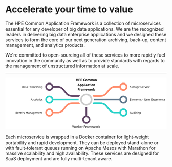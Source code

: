 # Accelerate your time to value

The HPE Common Application Framework is a collection of microservices essential for any developer of big data applications. 
We are the recognized leaders in delivering big data enterprise applications and we designed these services to form the core of our next generation archiving, 
back-up, content management, and analytics products.

We're committed to open-sourcing all of these services to more rapidly fuel innovation in the community as well as to provide standards 
with regards to the management of unstructured information at scale.

---

![Overview](assets/img/microservices-graphic.png)

Each microservice is wrapped in a Docker container for light-weight portability and rapid development. 
They can be deployed stand-alone or with fault-tolerant queues running on Apache Mesos with Marathon for massive scalability 
and high availability. These services are designed for SaaS deployment and are fully multi-tenant aware.